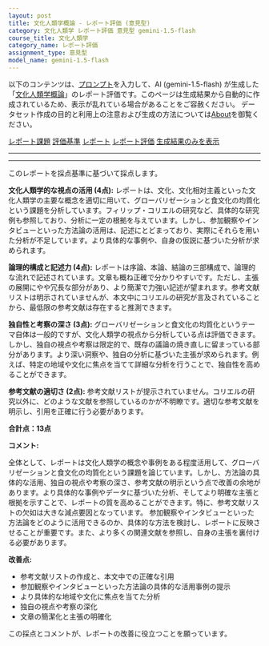 ```yaml
---
layout: post
title: 文化人類学概論 - レポート評価 (意見型)
category: 文化人類学 レポート評価 意見型 gemini-1.5-flash
course_title: 文化人類学
category_name: レポート評価
assignment_type: 意見型
model_name: gemini-1.5-flash
---
```


以下のコンテンツは、[プロンプト](https://github.com/takedatoshiyuki/synthetic_assignments/tree/main/generated/文化人類学/gemini-1.5-flash/prompt_レポート評価-意見型.md)を入力して、AI (gemini-1.5-flash) が生成した「[文化人類学概論](/contents/文化人類学/)」のレポート評価です。このページは生成結果から自動的に作成されているため、表示が乱れている場合があることをご容赦ください。
データセット作成の目的と利用上の注意および生成の方法については[About](/About)を御覧ください。

[レポート課題](../レポート課題-意見型)
[評価基準](../評価基準-意見型)
[レポート](../レポート-意見型)
[レポート評価](../レポート評価-意見型)
[生成結果のみを表示](https://github.com/takedatoshiyuki/synthetic_assignments/tree/main/generated/文化人類学/gemini-1.5-flash/レポート評価-意見型.md)
  

***
***
  
このレポートを採点基準に基づいて採点します。

**文化人類学的な視点の活用 (4点):** レポートは、文化、文化相対主義といった文化人類学の主要な概念を適切に用いて、グローバリゼーションと食文化の均質化という課題を分析しています。フィリップ・コリエルの研究など、具体的な研究例も参照しており、分析に一定の根拠を与えています。しかし、参加観察やインタビューといった方法論の活用は、記述にとどまっており、実際にそれらを用いた分析が不足しています。より具体的な事例や、自身の仮説に基づいた分析が求められます。


**論理的構成と記述力 (4点):** レポートは序論、本論、結論の三部構成で、論理的な流れで記述されています。文章も概ね正確で分かりやすいです。ただし、主張の展開にやや冗長な部分があり、より簡潔で力強い記述が望まれます。参考文献リストは明示されていませんが、本文中にコリエルの研究が言及されていることから、最低限の参考文献は存在すると推測できます。


**独自性と考察の深さ (3点):** グローバリゼーションと食文化の均質化というテーマ自体は一般的ですが、文化人類学の視点から分析している点は評価できます。しかし、独自の視点や考察は限定的で、既存の議論の焼き直しに留まっている部分があります。より深い洞察や、独自の分析に基づいた主張が求められます。例えば、特定の地域や文化に焦点を当てて詳細な分析を行うことで、独自性を高めることができます。


**参考文献の適切さ (2点):** 参考文献リストが提示されていません。コリエルの研究以外に、どのような文献を参照しているのかが不明瞭です。適切な参考文献を明示し、引用を正確に行う必要があります。


**合計点：13点**

**コメント:**

全体として、レポートは文化人類学の概念や事例をある程度活用して、グローバリゼーションと食文化の均質化という課題を論じています。しかし、方法論の具体的な活用、独自の視点や考察の深さ、参考文献の明示という点で改善の余地があります。より具体的な事例やデータに基づいた分析、そしてより明確な主張と根拠を示すことで、レポートの質を高めることができます。特に、参考文献リストの欠如は大きな減点要因となっています。  参加観察やインタビューといった方法論をどのように活用できるのか、具体的な方法を検討し、レポートに反映させることが重要です。また、より多くの関連文献を参照し、自身の主張を裏付ける必要があります。


**改善点:**

* 参考文献リストの作成と、本文中での正確な引用
* 参加観察やインタビューといった方法論の具体的な活用事例の提示
* より具体的な地域や文化に焦点を当てた分析
* 独自の視点や考察の深化
* 文章の簡潔化と主張の明確化


この採点とコメントが、レポートの改善に役立つことを願っています。
